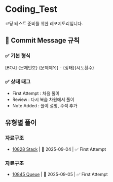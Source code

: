 # Coding_Test
코딩 테스트 준비를 위한 레포지토리입니다.

## 📑 Commit Message 규칙
### ✅ 기본 형식
[BOJ] {문제번호} {문제제목} - {상태}{시도횟수}

### ✅ 상태 태그
- First Attempt : 처음 풀이  
- Review : 다시 복습 차원에서 풀이  
- Note Added : 풀이 설명, 주석 추가  


## 유형별 풀이
### 자료구조
- [10828 Stack](https://www.acmicpc.net/problem/10828) | 📅 2025-09-04 | ✅ First Attempt

### 자료구조
- [10845 Queue](https://www.acmicpc.net/problem/10845) | 📅 2025-09-05 | ✅ First Attempt
